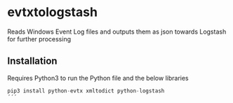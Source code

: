 # evtxtologstash
Reads Windows Event Log files and outputs them as json towards Logstash for further processing

Installation
------------
Requires Python3 to run the Python file and the below libraries

```python
pip3 install python-evtx xmltodict python-logstash 
´´´
